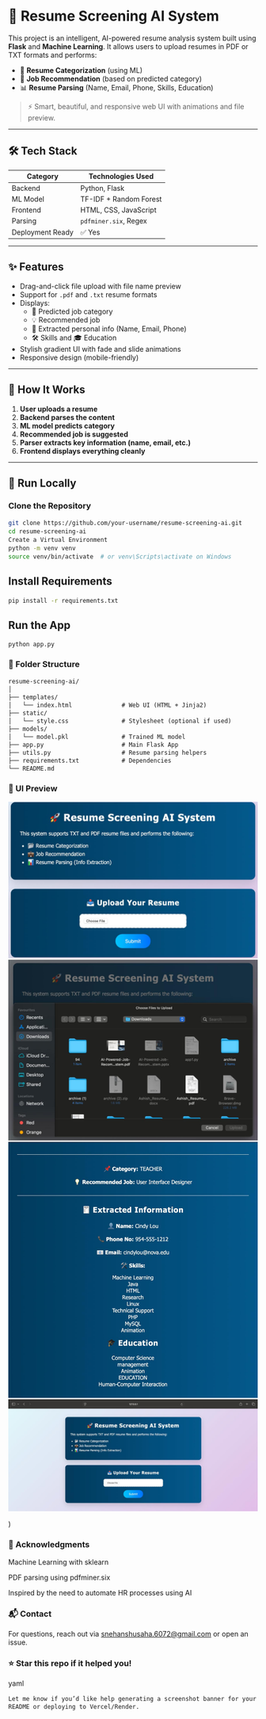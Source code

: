 # 🚀 Resume Screening AI System

This project is an intelligent, AI-powered resume analysis system built using **Flask** and **Machine Learning**. It allows users to upload resumes in PDF or TXT formats and performs:

- 📂 **Resume Categorization** (using ML)
- 💼 **Job Recommendation** (based on predicted category)
- 📊 **Resume Parsing** (Name, Email, Phone, Skills, Education)

> ⚡ Smart, beautiful, and responsive web UI with animations and file preview.

---

## 🛠 Tech Stack

| Category | Technologies Used |
|----------|-------------------|
| Backend  | Python, Flask      |
| ML Model | TF-IDF + Random Forest |
| Frontend | HTML, CSS, JavaScript |
| Parsing  | `pdfminer.six`, Regex |
| Deployment Ready | ✅ Yes |

---

## ✨ Features

- Drag-and-click file upload with file name preview
- Support for `.pdf` and `.txt` resume formats
- Displays:
  - 📌 Predicted job category
  - 💡 Recommended job
  - 🧾 Extracted personal info (Name, Email, Phone)
  - 🛠 Skills and 🎓 Education
- Stylish gradient UI with fade and slide animations
- Responsive design (mobile-friendly)

---

## 🔧 How It Works

1. **User uploads a resume**
2. **Backend parses the content**
3. **ML model predicts category**
4. **Recommended job is suggested**
5. **Parser extracts key information (name, email, etc.)**
6. **Frontend displays everything cleanly**

---

## 🚀 Run Locally

### Clone the Repository
```bash
git clone https://github.com/your-username/resume-screening-ai.git
cd resume-screening-ai
Create a Virtual Environment
python -m venv venv
source venv/bin/activate  # or venv\Scripts\activate on Windows
```

## Install Requirements
```bash
pip install -r requirements.txt
```
## Run the App
```
python app.py
```
### 📂 Folder Structure
```
resume-screening-ai/
│
├── templates/
│   └── index.html              # Web UI (HTML + Jinja2)
├── static/
│   └── style.css               # Stylesheet (optional if used)
├── models/
│   └── model.pkl               # Trained ML model
├── app.py                      # Main Flask App
├── utils.py                    # Resume parsing helpers
├── requirements.txt            # Dependencies
└── README.md
```
### 📸 UI Preview

![Image Alt Text](ss1.jpg)
![Image Alt Text](ss2.jpg)
![Image Alt Text](ss3.jpg)
![Image Alt Text](ss4.jpg)

)

### 🙌 Acknowledgments
Machine Learning with sklearn

PDF parsing using pdfminer.six

Inspired by the need to automate HR processes using AI

### 📬 Contact
For questions, reach out via snehanshusaha.6072@gmail.com or open an issue.

### ⭐ Star this repo if it helped you!

yaml
```
Let me know if you’d like help generating a screenshot banner for your README or deploying to Vercel/Render.
```

